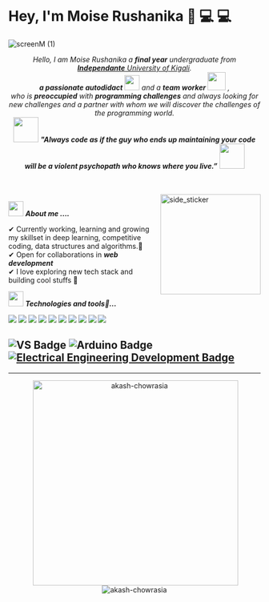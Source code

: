 # Hey, I'm Moise Rushanika 👏 💻 💻

 ![screenM (1)](https://user-images.githubusercontent.com/57562869/125964448-c8bbc20f-3da3-4056-aa93-d6aea7eb96ef.png)

<p align="center">
  <em>
    Hello, I am Moise Rushanika a <b>final year</b> undergraduate from <a href="https://www.ulk.ac.rw/"> <b>Independante</b> University of Kigali</a>. <br>
    <b>a passionate autodidact</b> <img src="https://github.com/TheDudeThatCode/TheDudeThatCode/blob/master/Assets/Developer.gif" width="30px"> and a <b>team worker</b>&nbsp;<img src="https://github.com/TheDudeThatCode/TheDudeThatCode/blob/master/Assets/Designer.gif" width="36px">&nbsp,<br>who is <b>preoccupied</b>
    with <b>programming challenges</b> and always looking for new challenges and a partner with whom we will discover the challenges of the programming world.
  </em> 
  <br>
  <img src="https://media.giphy.com/media/gH3LO09IOiZIqePwv9/giphy.gif" width="50" /> <b><i align="center">"Always code as if the guy who ends up maintaining your code will be a violent psychopath who knows where you live.”</i></b> <img src="https://media.giphy.com/media/qjqUcgIyRjsl2/giphy.gif" width="50" />
</p>
<br><br>
<img align="right" width=200px height=200px alt="side_sticker" src="https://media.giphy.com/media/TEnXkcsHrP4YedChhA/giphy.gif" />

<img src="https://media.giphy.com/media/iY8CRBdQXODJSCERIr/giphy.gif" width="30px">&nbsp;***About me ....***

✔ Currently working, learning and growing my skillset in deep learning, competitive coding, data structures and algorithms.🔭<br>
✔  Open for collaborations in ***web development***    <!-- I'm Aadi :wave: --><br>
✔  I love exploring new tech stack and building cool stuffs  🌱<br>


<img src="https://media.giphy.com/media/iY8CRBdQXODJSCERIr/giphy.gif" width="30px">&nbsp;***Technologies and tools🔧...***
<p align="left">
 
<img src = "https://img.shields.io/badge/-HTML5-E34F26?style=flat&logo=html5&logoColor=white"> <img src = "https://img.shields.io/badge/-CSS3-1572B6?style=flat&logo=css3&logoColor=white">
<img src="https://img.shields.io/badge/-Bootstrap-563D7C?style=flat&logo=bootstrap&logoColor=white">
<img src="https://img.shields.io/badge/-JavaScript-eed718?style=flat&logo=javascript&logoColor=ffffff">
<img src="https://img.shields.io/badge/-Sass-cc6699?style=flat&logo=sass&logoColor=ffffff">
<img src="https://img.shields.io/badge/-React-000000?style=flat&logo=react&logoColor=00c8ff">
<img src="https://img.shields.io/badge/-MongoDB-4DB33D?style=flat&logo=mongodb&logoColor=FFFFFF">
<img src="https://img.shields.io/badge/-Express.js-787878?style=flat">
<img src="https://img.shields.io/badge/-Node.js-3C873A?style=flat&logo=Node.js&logoColor=white">
<img src="https://img.shields.io/badge/-Progressive Web Apps-5A0FC8?style=flat">

![VS Badge](https://img.shields.io/badge/-Visual%20Studio-239120?style=flat&logo=C-Sharp&logoColor=white)
![Arduino Badge](https://img.shields.io/badge/-Arduino-00979D?style=flat&logo=Arduino&logoColor=white)
[![Electrical Engineering Development Badge](https://img.shields.io/badge/-Electrical%20Engineering-4C8CBF?style=flat&logoColor=white)](https://github.com/search?q=user%3Azmcx16&type=Repositories) 
---
<hr>
 <p align="center">&nbsp;<img align="center" src="https://github-readme-stats.vercel.app/api?username=moise10r&show_icons=true&locale=en" alt="akash-chowrasia" width="410" />
<img align="center" src="https://github-readme-stats.vercel.app/api/top-langs?username=moise10r&show_icons=true&locale=en&layout=compact" alt="akash-chowrasia" /></p>
